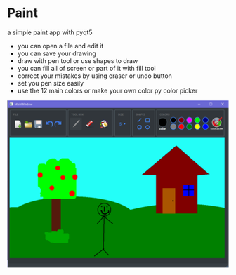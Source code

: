 # Paint

a simple paint app with pyqt5

 - you can open a file and edit it
 - you can save your drawing
 - draw with pen tool or use shapes to draw
 - you can fill all of screen or part of it with fill tool
 - correct your mistakes by using eraser or undo button
 - set you pen size easily
 - use the 12 main colors or make your own color py color picker

![simple paiting](Screenshot.png)